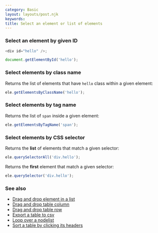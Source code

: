 ```yaml
---
category: Basic
layout: layouts/post.njk
keywords:
title: Select an element or list of elements
---
```


### Select an element by given ID

```js
<div id="hello" />;

document.getElementById('hello');
```

### Select elements by class name

Returns the list of elements that have `hello` class within a given element:

```js
ele.getElementsByClassName('hello');
```

### Select elements by tag name

Returns the list of `span` inside a given element:

```js
ele.getElementsByTagName('span');
```

### Select elements by CSS selector

Returns the **list** of elements that match a given selector:

```js
ele.querySelectorAll('div.hello');
```

Returns the **first** element that match a given selector:

```js
ele.querySelector('div.hello');
```

### See also

-   [Drag and drop element in a list](/drag-and-drop-element-in-a-list)
-   [Drag and drop table column](/drag-and-drop-table-column)
-   [Drag and drop table row](/drag-and-drop-table-row)
-   [Export a table to csv](/export-a-table-to-csv)
-   [Loop over a nodelist](/loop-over-a-nodelist)
-   [Sort a table by clicking its headers](/sort-a-table-by-clicking-its-headers)

